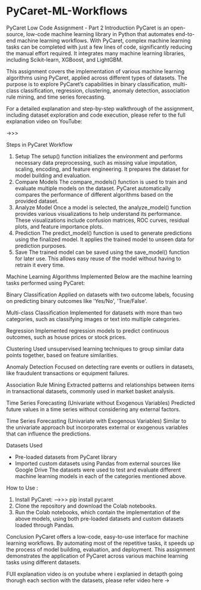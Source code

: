 # PyCaret-ML-Workflows
PyCaret Low Code Assignment - Part 2
Introduction
PyCaret is an open-source, low-code machine learning library in Python that automates end-to-end machine learning workflows. With PyCaret, complex machine learning tasks can be completed with just a few lines of code, significantly reducing the manual effort required. It integrates many machine learning libraries, including Scikit-learn, XGBoost, and LightGBM.

This assignment covers the implementation of various machine learning algorithms using PyCaret, applied across different types of datasets. The purpose is to explore PyCaret’s capabilities in binary classification, multi-class classification, regression, clustering, anomaly detection, association rule mining, and time series forecasting.

For a detailed explanation and step-by-step walkthrough of the assignment, including dataset exploration and code execution, please refer to the full explanation video on YouTube:

 ->>> 

Steps in PyCaret Workflow
1. Setup
The setup() function initializes the environment and performs necessary data preprocessing, such as missing value imputation, scaling, encoding, and feature engineering. It prepares the dataset for model building and evaluation.
2. Compare Models
The compare_models() function is used to train and evaluate multiple models on the dataset. PyCaret automatically compares the performance of different algorithms based on the provided dataset.
3. Analyze Model
Once a model is selected, the analyze_model() function provides various visualizations to help understand its performance. These visualizations include confusion matrices, ROC curves, residual plots, and feature importance plots.
4. Prediction
The predict_model() function is used to generate predictions using the finalized model. It applies the trained model to unseen data for prediction purposes.
5. Save
The trained model can be saved using the save_model() function for later use. This allows easy reuse of the model without having to retrain it every time.

Machine Learning Algorithms Implemented
Below are the machine learning tasks performed using PyCaret:

Binary Classification
Applied on datasets with two outcome labels, focusing on predicting binary outcomes like 'Yes/No', 'True/False'.

Multi-class Classification
Implemented for datasets with more than two categories, such as classifying images or text into multiple categories.

Regression
Implemented regression models to predict continuous outcomes, such as house prices or stock prices.

Clustering
Used unsupervised learning techniques to group similar data points together, based on feature similarities.

Anomaly Detection
Focused on detecting rare events or outliers in datasets, like fraudulent transactions or equipment failures.

Association Rule Mining
Extracted patterns and relationships between items in transactional datasets, commonly used in market basket analysis.

Time Series Forecasting (Univariate without Exogenous Variables)
Predicted future values in a time series without considering any external factors.

Time Series Forecasting (Univariate with Exogenous Variables)
Similar to the univariate approach but incorporates external or exogenous variables that can influence the predictions.

Datasets Used
* Pre-loaded datasets from PyCaret library
* Imported custom datasets using Pandas from external sources like Google Drive
The datasets were used to test and evaluate different machine learning models in each of the categories mentioned above.

How to Use : 
1. Install PyCaret:
 -->>> pip install pycaret
2. Clone the repository and download the Colab notebooks.
3. Run the Colab notebooks, which contain the implementation of the above models, using both pre-loaded datasets and custom datasets loaded through Pandas.

Conclusion
PyCaret offers a low-code, easy-to-use interface for machine learning workflows. By automating most of the repetitive tasks, it speeds up the process of model building, evaluation, and deployment. This assignment demonstrates the application of PyCaret across various machine learning tasks using different datasets.



FUll explanation video is on youtube where i explanied in detapth going thorugh each section with the datasets, please refer video here ->
